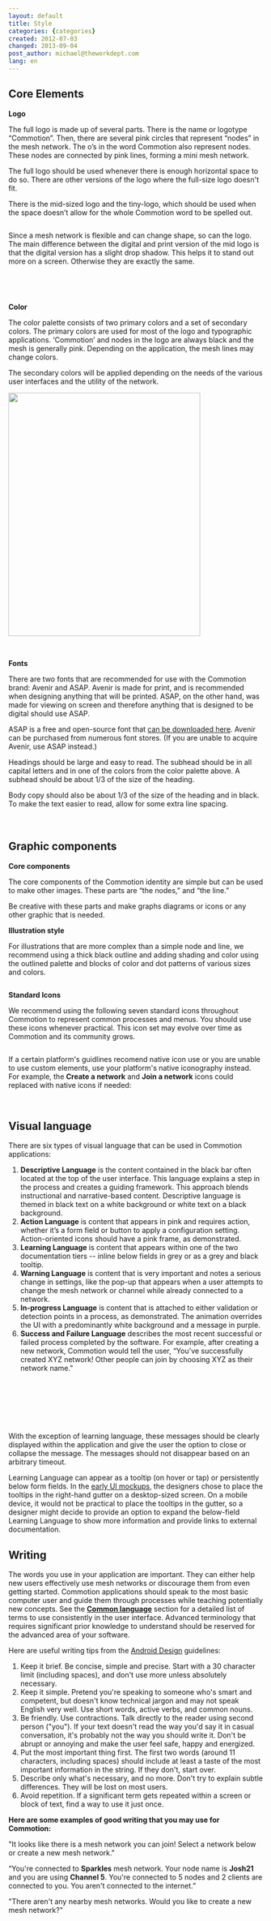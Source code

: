 ```yaml
---
layout: default
title: Style
categories: {categories}
created: 2012-07-03
changed: 2013-09-04
post_author: michael@theworkdept.com
lang: en
---
```

  <h2>Core Elements</h2>

<p><strong>Logo</strong></p>

<p>The full logo is made up of several parts. There is the name or logotype “Commotion”. Then, there are several pink circles that represent “nodes” in the mesh network. The o’s in the word Commotion also represent nodes. These nodes are connected by pink lines, forming a mini mesh network.</p>

<p>The full logo should be used whenever there is enough horizontal space to do so. There are other versions of the logo where the full-size logo doesn't fit.</p>

<p>There is the mid-sized logo and the tiny-logo, which should be used when the space doesn’t allow for the whole Commotion word to be spelled out.</p>

<p><img alt="" src="/files/HIG_52.png" /></p>

<p>Since a mesh network is flexible and can change shape, so can the logo. The main difference between the digital and print version of the mid logo is that the digital version has a slight drop shadow. This helps it to stand out more on a screen. Otherwise they are exactly the same.</p>

<p><img alt="" src="http://commotion-kb-062512.jackpine.theworkdept.com/sites/commotion-kb-062512.jackpine.theworkdept.com/files/HIG_53.png" /></p>

<p>&nbsp;</p>

<p><img alt="" src="/files/HIG_54.png" /></p>

<p><strong>Color</strong></p>

<p>The color palette consists of two primary colors and a set of secondary colors. The primary colors are used for most of the logo and typographic applications. ‘Commotion’ and nodes in the logo are always black and the mesh is generally pink. Depending on the application, the mesh lines may change colors.</p>

<p>The secondary colors will be applied depending on the needs of the various user interfaces and the utility of the network.</p>

<p><img alt="" class="media-image attr__typeof__foaf:Image img__fid__251 img__view_mode__media_large attr__format__media_large" src="/files/styles/large/public/color_0.png?itok=eUHJg4SJ" style="width: 379px; height: 480px;" typeof="foaf:Image" /></p>

<p>&nbsp;</p>

<p><strong>Fonts</strong></p>

<p>There are two fonts that are recommended for use with the Commotion brand: Avenir and ASAP. Avenir is made for print, and is recommended when designing anything that will be printed. ASAP, on the other hand, was made for viewing on screen and therefore anything that is designed to be digital should use ASAP.</p>

<p>ASAP is a free and open-source font that <a href="http://www.google.com/webfonts/specimen/Asap" target="_blank">can be downloaded here</a>. Avenir can be purchased from numerous font stores. (If you are unable to acquire Avenir, use ASAP instead.)</p>

<p>Headings should be large and easy to read. The subhead should be in all capital letters and in one of the colors from the color palette above. A subhead should be about 1/3 of the size of the heading.&nbsp; &nbsp;</p>

<p>Body copy should also be about 1/3 of the size of the heading and in black. To make the text easier to read, allow for some extra line spacing.</p>

<p><img alt="" src="/files/HIG_57.png" style="margin-bottom:10px; margin-top:10px" /></p>

<h2>Graphic components</h2>

<p><strong>Core components</strong></p>

<p>The core components of the Commotion identity are simple but can be used to make other images. These parts are “the nodes,” and “the line.”</p>

<p>Be creative with these parts and make graphs diagrams or icons or any other graphic that is needed.</p>

<p><strong>Illustration style</strong></p>

<p>For illustrations that are more complex than a simple node and line, we recommend using a thick black outline and adding shading and color using the outlined palette and blocks of color and dot patterns of various sizes and colors.</p>

<p><img alt="" src="/files/HIG_58b.png" /></p>

<p><strong>Standard Icons</strong></p>

<p>We recommend using the following seven standard icons throughout Commotion to represent common processes and menus. You should use these icons whenever practical. This icon set may evolve over time as Commotion and its community grows.</p>

<p><img alt="" src="/files/icons.png" /></p>

<p>If a certain platform's guidlines recomend native icon use or you are unable to use custom elements, use your platform's native iconography instead. For example, the <strong>Create a network</strong> and <strong>Join a network</strong> icons could replaced with native icons if needed:</p>

<p>&nbsp;&nbsp;&nbsp;&nbsp;&nbsp;&nbsp;&nbsp;&nbsp;&nbsp; <img alt="" src="/files/androidicon1.png" />&nbsp;&nbsp;&nbsp;&nbsp; <img alt="" src="/files/androidicon2.png" /></p>

<h2>Visual language</h2>

<p>There are six types of visual language that can be used in Commotion applications:</p>

<ol>
	<li><strong>Descriptive Language</strong> is the content contained in the black bar often located at the top of the user interface. This language explains a step in the process and creates a guiding framework. This approach blends instructional and narrative-based content. Descriptive language is themed in black text on a white background or white text on a black background.</li>
	<li><strong>Action Language</strong> is content that appears in pink and requires action, whether it’s a form field or button to apply a configuration setting. Action-oriented icons should have a pink frame, as demonstrated.</li>
	<li><strong>Learning Language</strong> is content that appears within one of the two documentation tiers -- inline below fields in grey or as a grey and black tooltip.</li>
	<li><strong>Warning Language</strong> is content that is very important and notes a serious change in settings, like the pop-up that appears when a user attempts to change the mesh network or channel while already connected to a network.</li>
	<li><strong>In-progress Language</strong> is content that is attached to either validation or detection points in a process, as demonstrated. The animation overrides the UI with a predominantly white background and a message in purple.</li>
	<li><strong>Success and Failure Language</strong> describes the most recent successful or failed process completed by the software. For example, after creating a new network, Commotion would tell the user, “You've successfully created XYZ network! Other people can join by choosing XYZ as their network name."</li>
</ol>

<p><img alt="" src="/files/visual_language.png" style="margin-bottom:15px; margin-top:15px" /></p>

<p><img alt="" src="/files/HIG_599Ab.png" /></p>

<p>&nbsp;</p>

<p><img alt="" src="/files/HIG_599Bb.png" /></p>

<p>With the exception of learning language, these messages should be clearly displayed within the application and give the user the option to close or collapse the message. The messages should not disappear based on an arbitrary timeout.</p>

<p>Learning Language can appear as a tooltip (on hover or tap) or persistently below form fields. In the <a href="http://www.flickr.com/photos/24639042@N07/sets/72157629570342842/with/7132460719/" target="_blank">early UI mockups</a>, the designers chose to place the tooltips in the right-hand gutter on a desktop-sized screen. On a mobile device, it would not be practical to place the tooltips in the gutter, so a designer might decide to provide an option to expand the below-field Learning Language to show more information and provide links to external documentation.</p>

<h2>Writing</h2>

<p>The words you use in your application are important. They can either help new users effectively use mesh networks or discourage them from even getting started. Commotion applications should speak to the most basic computer user and guide them through processes while teaching potentially new concepts. See the <a href="/developer/hig/key-concepts"><strong>Common language</strong></a> section for a detailed list of terms to use consistently in the user interface. Advanced terminology that requires significant prior knowledge to understand should be reserved for the advanced area of your software.</p>

<p>Here are useful writing tips from the <a href="http://developer.android.com/design/style/writing.html" target="_blank">Android Design</a> guidelines:</p>

<ol>
	<li>Keep it brief. Be concise, simple and precise. Start with a 30 character limit (including spaces), and don't use more unless absolutely necessary.</li>
	<li>Keep it simple. Pretend you're speaking to someone who's smart and competent, but doesn't know technical jargon and may not speak English very well. Use short words, active verbs, and common nouns.</li>
	<li>Be friendly. Use contractions. Talk directly to the reader using second person ("you"). If your text doesn't read the way you'd say it in casual conversation, it's probably not the way you should write it. Don't be abrupt or annoying and make the user feel safe, happy and energized.</li>
	<li>Put the most important thing first. The first two words (around 11 characters, including spaces) should include at least a taste of the most important information in the string. If they don't, start over.</li>
	<li>Describe only what's necessary, and no more. Don't try to explain subtle differences. They will be lost on most users.</li>
	<li>Avoid repetition. If a significant term gets repeated within a screen or block of text, find a way to use it just once.</li>
</ol>

<p><strong>Here are some examples of good writing that you may use for Commotion:</strong></p>

<p>"It looks like there is a mesh network you can join! Select a network below or create a new mesh network."</p>

<p>“You're connected to <strong>Sparkles</strong> mesh network. Your node name is <strong>Josh21</strong> and you are using <strong>Channel 5</strong>. You're connected to 5 nodes and 2 clients are connected to you. You aren't connected to the internet.”</p>

<p>"There aren't any nearby mesh networks. Would you like to create a new mesh network?"</p>
 
